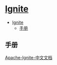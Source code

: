 # [Ignite](https://ignite.apache.org/)

- [Ignite](#ignite)
  - [手册](#手册)

## 手册

[Apache-Ignite-中文文档](https://www.zybuluo.com/liyuj/note/230739)
